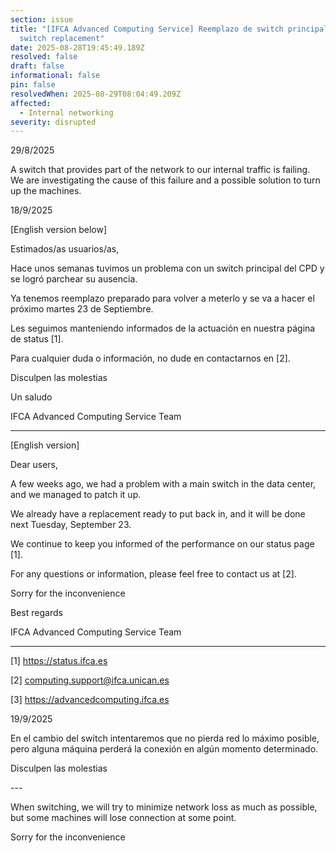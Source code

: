 ```yaml
---
section: issue
title: "[IFCA Advanced Computing Service] Reemplazo de switch principal / Main
  switch replacement"
date: 2025-08-28T19:45:49.189Z
resolved: false
draft: false
informational: false
pin: false
resolvedWhen: 2025-08-29T08:04:49.209Z
affected:
  - Internal networking
severity: disrupted
---
```

29/8/2025

A switch that provides part of the network to our internal traffic is failing. We are investigating the cause of this failure and a possible solution to turn up the machines.



18/9/2025

\[English version below]

Estimados/as usuarios/as,

Hace unos semanas tuvimos un problema con un switch principal del CPD y se logró parchear su ausencia.

Ya tenemos reemplazo preparado para volver a meterlo y se va a hacer el próximo martes 23 de Septiembre.

Les seguimos manteniendo informados de la actuación en nuestra página de status \[1].

Para cualquier duda o información, no dude en contactarnos en \[2].

Disculpen las molestias

Un saludo

IFCA Advanced Computing Service Team

- - -

\[English version]

Dear users,

A few weeks ago, we had a problem with a main switch in the data center, and we managed to patch it up.

We already have a replacement ready to put back in, and it will be done next Tuesday, September 23.

We continue to keep you informed of the performance on our status page \[1].

For any questions or information, please feel free to contact us at \[2].

Sorry for the inconvenience

Best regards

IFCA Advanced Computing Service Team

- - -

\[1] https://status.ifca.es

\[2] computing.support@ifca.unican.es

\[3] https://advancedcomputing.ifca.es



19/9/2025

En el cambio del switch intentaremos que no pierda red lo máximo posible, pero alguna máquina perderá la conexión en algún momento determinado.

Disculpen las molestias

\-﻿--

When switching, we will try to minimize network loss as much as possible, but some machines will lose connection at some point.

Sorry for the inconvenience